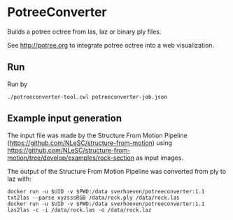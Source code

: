 # PotreeConverter

Builds a potree octree from las, laz or binary ply files.

See http://potree.org to integrate potree octree into a web visualization.

## Run

Run by

```
./potreeconverter-tool.cwl potreeconverter-job.json
```

## Example input generation

The input file was made by the Structure From Motion Pipeline (https://github.com/NLeSC/structure-from-motion) using https://github.com/NLeSC/structure-from-motion/tree/develop/examples/rock-section as input images.

The output of the Structure From Motion Pipeline was converted from ply to laz with:

```
docker run -u $UID -v $PWD:/data sverhoeven/potreeconverter:1.1 txt2las --parse xyzsssRGB /data/rock.ply /data/rock.las
docker run -u $UID -v $PWD:/data sverhoeven/potreeconverter:1.1 las2las -c -i /data/rock.las -o /data/rock.laz
```
